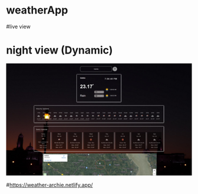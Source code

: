 # weatherApp
#live view
# night view (Dynamic)
<img src="weathernight.jpg">


#https://weather-archie.netlify.app/
